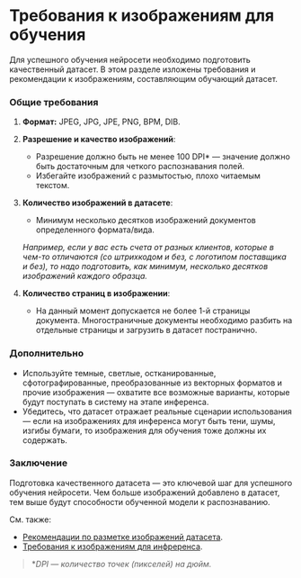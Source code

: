 # Требования к изображениям для обучения 

Для успешного обучения нейросети необходимо подготовить качественный датасет. В этом разделе изложены требования и рекомендации к изображениям, составляющим обучающий датасет.

### Общие требования

1. **Формат:** JPEG, JPG, JPE, PNG, BPM, DIB.
1. **Разрешение и качество изображений**:
   - Разрешение должно быть не менее 100 DPI\* — значение должно быть достаточным для четкого распознавания полей.
   - Избегайте изображений с размытостью, плохо читаемым текстом.

1. **Количество изображений в датасете**:
    - Минимум несколько десятков изображений документов определенного формата/вида.
    
     *Например, если у вас есть счета от разных клиентов, которые в чем-то отличаются (со штрихкодом и без, с логотипом поставщика и без), то надо подготовить, как минимум, несколько десятков изображений каждого образца.*

1. **Количество страниц в изображении**:
   - На данный момент допускается не более 1-й страницы документа. Многостраничные документы необходимо разбить на отдельные страницы и загрузить в датасет постранично.  

### Дополнительно
   - Используйте темные, светлые, остканированные, сфотографированные, преобразованные из векторных форматов и прочие изображения — охватите все возможные варианты, которые будут поступать в систему на этапе инференса.
   - Убедитесь, что датасет отражает реальные сценарии использования — если на изображениях для инференса могут быть тени, шумы, изгибы бумаги, то изображения для обучения тоже должны их содержать.


### Заключение

Подготовка качественного датасета — это ключевой шаг для успешного обучения нейросети. Чем больше изображений добавлено в датасет, тем выше будут способности обученной модели к распознаванию. 

См. также:
- [Рекомендации по разметке изображений датасета](https://github.com/PrimoRPA/Docs.Rus/blob/1299-%D0%BD%D0%B0%D0%BF%D0%B8%D1%81%D0%B0%D1%82%D1%8C-%D0%B4%D0%BE%D0%BA%D1%83%D0%BC%D0%B5%D0%BD%D1%82-%D0%BF%D0%BE-primoai/primo-ai/user/other/datalabeling-requirements.md).
- [Требования к изображениям для инфреренса](https://github.com/PrimoRPA/Docs.Rus/blob/1299-%D0%BD%D0%B0%D0%BF%D0%B8%D1%81%D0%B0%D1%82%D1%8C-%D0%B4%D0%BE%D0%BA%D1%83%D0%BC%D0%B5%D0%BD%D1%82-%D0%BF%D0%BE-primoai/primo-ai/user/other/inference-quality-requirements.md).


> \**DPI — количество точек (пикселей) на дюйм.*
